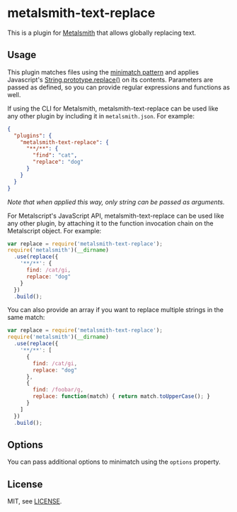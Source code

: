 # metalsmith-text-replace

This is a plugin for [Metalsmith](http://metalsmith.io/) that allows globally
replacing text.

## Usage

This plugin matches files using the [minimatch pattern][minimatch] and applies
Javascript's [String.prototype.replace()][replace] on its contents. Parameters
are passed as defined, so you can provide regular expressions and functions as
well.

If using the CLI for Metalsmith, metalsmith-text-replace can be used like any 
other plugin by including it in `metalsmith.json`. For example:

```json
{
  "plugins": {
    "metalsmith-text-replace": {
      "**/**": {
        "find": "cat",
        "replace": "dog"
      }
    }
  }
}
```

*Note that when applied this way, only string can be passed as arguments.*

For Metalscript's JavaScript API, metalsmith-text-replace can be used like any 
other plugin, by attaching it to the function invocation chain on the 
Metalscript object. For example:

```js
var replace = require('metalsmith-text-replace');
require('metalsmith')(__dirname)
  .use(replace({
    '**/**': {
      find: /cat/gi,
      replace: "dog"
    }
  })
  .build();
```

You can also provide an array if you want to replace multiple strings in the
same match:

```js
var replace = require('metalsmith-text-replace');
require('metalsmith')(__dirname)
  .use(replace({
    '**/**': [
      {
        find: /cat/gi,
        replace: "dog"
      },
      {
        find: /foobar/g,
        replace: function(match) { return match.toUpperCase(); }
      }
    ]
  })
  .build();
```

## Options

You can pass additional options to minimatch using the `options` property.


## License

MIT, see [LICENSE](LICENSE).


[minimatch]: https://github.com/isaacs/minimatch
[replace]: https://developer.mozilla.org/en-US/docs/Web/JavaScript/Reference/Global_Objects/String/replace